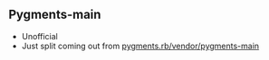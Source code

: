## Pygments-main

- Unofficial
- Just split coming out from [pygments.rb/vendor/pygments-main](https://github.com/tmm1/pygments.rb/tree/master/vendor/pygments-main/)
